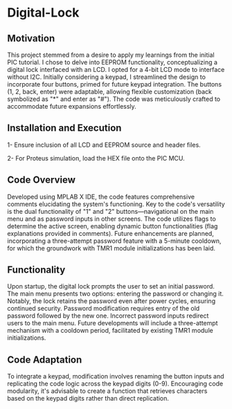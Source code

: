# Digital-Lock

## Motivation
This project stemmed from a desire to apply my learnings from the initial PIC tutorial. I chose to delve into EEPROM functionality, conceptualizing a digital lock interfaced with an LCD. I opted for a 4-bit LCD mode to interface without I2C. Initially considering a keypad, I streamlined the design to incorporate four buttons, primed for future keypad integration. The buttons (1, 2, back, enter) were adaptable, allowing flexible customization (back symbolized as "*" and enter as "#"). The code was meticulously crafted to accommodate future expansions effortlessly.

## Installation and Execution
1- Ensure inclusion of all LCD and EEPROM source and header files.

2- For Proteus simulation, load the HEX file onto the PIC MCU.

## Code Overview
Developed using MPLAB X IDE, the code features comprehensive comments elucidating the system's functioning. Key to the code's versatility is the dual functionality of "1" and "2" buttons—navigational on the main menu and as password inputs in other screens. The code utilizes flags to determine the active screen, enabling dynamic button functionalities (flag explanations provided in comments). Future enhancements are planned, incorporating a three-attempt password feature with a 5-minute cooldown, for which the groundwork with TMR1 module initializations has been laid.

## Functionality
Upon startup, the digital lock prompts the user to set an initial password. The main menu presents two options: entering the password or changing it. Notably, the lock retains the password even after power cycles, ensuring continued security. Password modification requires entry of the old password followed by the new one. Incorrect password inputs redirect users to the main menu. Future developments will include a three-attempt mechanism with a cooldown period, facilitated by existing TMR1 module initializations.

## Code Adaptation
To integrate a keypad, modification involves renaming the button inputs and replicating the code logic across the keypad digits (0-9). Encouraging code modularity, it's advisable to create a function that retrieves characters based on the keypad digits rather than direct replication.
